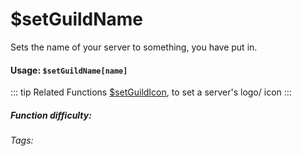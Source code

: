 # $setGuildName
Sets the name of your server to something, you have put in.

#### Usage: `$setGuildName[name]`

::: tip Related Functions
[$setGuildIcon](../Server/setGuildIcon.md), to set a server's logo/ icon
:::


##### Function difficulty: <Badge type="tip" text="Easy" vertical="middle" /> 
###### Tags: <Badge type="tip" text="guild name" vertical="middle" /> <Badge type="tip" text="server name" vertical="middle" /> <Badge type="tip" text="server title" vertical="middle" />